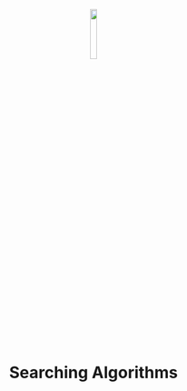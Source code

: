 <p align="center">
  <img width="15%" src="./../assets/images/phplogo.png" />
  <h1 align="center">Searching Algorithms</h1>
</p> 

